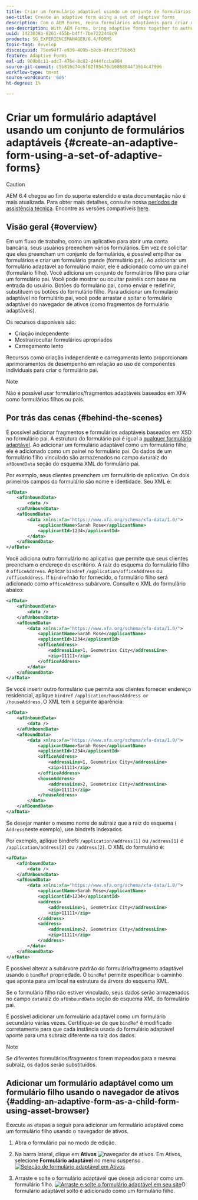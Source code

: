 ```yaml
---
title: Criar um formulário adaptável usando um conjunto de formulários adaptáveis
seo-title: Create an adaptive form using a set of adaptive forms
description: Com o AEM Forms, reúna formulários adaptáveis para criar um único formulário adaptável grande e entender seus recursos.
seo-description: With AEM Forms, bring adaptive forms together to author a single large adaptive form, and understand its features.
uuid: 1423038b-8261-455b-b4ff-7be7222448c9
products: SG_EXPERIENCEMANAGER/6.4/FORMS
topic-tags: develop
discoiquuid: 75ee94f7-e939-409b-b8cb-8fdc3f79bb63
feature: Adaptive Forms
exl-id: 969b0c11-adc7-476e-8c82-d444fccba984
source-git-commit: c5b816d74c6f02f85476d16868844f39b4c47996
workflow-type: tm+mt
source-wordcount: '605'
ht-degree: 1%

---
```


# Criar um formulário adaptável usando um conjunto de formulários adaptáveis {#create-an-adaptive-form-using-a-set-of-adaptive-forms}

>[!CAUTION]
>
>AEM 6.4 chegou ao fim do suporte estendido e esta documentação não é mais atualizada. Para obter mais detalhes, consulte nossa [períodos de assistência técnica](https://helpx.adobe.com/br/support/programs/eol-matrix.html). Encontre as versões compatíveis [here](https://experienceleague.adobe.com/docs/).

## Visão geral {#overview}

Em um fluxo de trabalho, como um aplicativo para abrir uma conta bancária, seus usuários preenchem vários formulários. Em vez de solicitar que eles preencham um conjunto de formulários, é possível empilhar os formulários e criar um formulário grande (formulário pai). Ao adicionar um formulário adaptável ao formulário maior, ele é adicionado como um painel (formulário filho). Você adiciona um conjunto de formulários filho para criar um formulário pai. Você pode mostrar ou ocultar painéis com base na entrada do usuário. Botões do formulário pai, como enviar e redefinir, substituem os botões do formulário filho. Para adicionar um formulário adaptável no formulário pai, você pode arrastar e soltar o formulário adaptável do navegador de ativos (como fragmentos de formulário adaptáveis).

Os recursos disponíveis são:

* Criação independente
* Mostrar/ocultar formulários apropriados
* Carregamento lento

Recursos como criação independente e carregamento lento proporcionam aprimoramentos de desempenho em relação ao uso de componentes individuais para criar o formulário pai.

>[!NOTE]
>
>Não é possível usar formulários/fragmentos adaptáveis baseados em XFA como formulários filhos ou pais.

## Por trás das cenas {#behind-the-scenes}

É possível adicionar fragmentos e formulários adaptáveis baseados em XSD no formulário pai. A estrutura do formulário pai é igual a [qualquer formulário adaptável](/help/forms/using/prepopulate-adaptive-form-fields.md). Ao adicionar um formulário adaptável como um formulário filho, ele é adicionado como um painel no formulário pai. Os dados de um formulário filho vinculado são armazenados no campo `data`raiz do `afBoundData` seção do esquema XML do formulário pai.

Por exemplo, seus clientes preenchem um formulário de aplicativo. Os dois primeiros campos do formulário são nome e identidade. Seu XML é:

```xml
<afData>
    <afUnboundData>
        <data />
    </afUnboundData>
    <afBoundData>
        <data xmlns:xfa="https://www.xfa.org/schema/xfa-data/1.0/">
            <applicantName>Sarah Rose</applicantName>
            <applicantId>1234</applicantId>
        </data>
    </afBoundData>
</afData>
```

Você adiciona outro formulário no aplicativo que permite que seus clientes preencham o endereço do escritório. A raiz do esquema do formulário filho é `officeAddress`. Aplicar `bindref` `/application/officeAddress` ou `/officeAddress`. If `bindref`não for fornecido, o formulário filho será adicionado como `officeAddress` subárvore. Consulte o XML do formulário abaixo:

```xml
<afData>
    <afUnboundData>
        <data />
    </afUnboundData>
    <afBoundData>
        <data xmlns:xfa="https://www.xfa.org/schema/xfa-data/1.0/">
            <applicantName>Sarah Rose</applicantName>
            <applicantId>1234</applicantId>
            <officeAddress>
                <addressLine>1, Geometrixx City</addressLine>
                <zip>11111</zip>
            </officeAddress>
        </data>
    </afBoundData>
</afData>
```

Se você inserir outro formulário que permita aos clientes fornecer endereço residencial, aplique `bindref` `/application/houseAddress or /houseAddress.`O XML tem a seguinte aparência:

```xml
<afData>
    <afUnboundData>
        <data />
    </afUnboundData>
    <afBoundData>
        <data xmlns:xfa="https://www.xfa.org/schema/xfa-data/1.0/">
            <applicantName>Sarah Rose</applicantName>
            <applicantId>1234</applicantId>
            <officeAddress>
                <addressLine>1, Geometrixx City</addressLine>
                <zip>11111</zip>
            </officeAddress>
            <houseAddress>
                <addressLine>2, Geometrixx City</addressLine>
                <zip>11111</zip>
            </houseAddress>
        </data>
    </afBoundData>
</afData>
```

Se desejar manter o mesmo nome de subraiz que a raiz do esquema ( `Address`neste exemplo), use bindrefs indexados.

Por exemplo, aplique bindrefs `/application/address[1]` ou `/address[1]` e `/application/address[2]` ou `/address[2]`. O XML do formulário é:

```xml
<afData>
    <afUnboundData>
        <data />
    </afUnboundData>
    <afBoundData>
        <data xmlns:xfa="https://www.xfa.org/schema/xfa-data/1.0/">
            <applicantName>Sarah Rose</applicantName>
            <applicantId>1234</applicantId>
            <address>
                <addressLine>1, Geometrixx City</addressLine>
                <zip>11111</zip>
            </address>
            <address>
                <addressLine>2, Geometrixx City</addressLine>
                <zip>11111</zip>
            </address>
        </data>
    </afBoundData>
</afData>
```

É possível alterar a subárvore padrão do formulário/fragmento adaptável usando o `bindRef` propriedade. O `bindRef` permite especificar o caminho que aponta para um local na estrutura de árvore do esquema XML.

Se o formulário filho não estiver vinculado, seus dados serão armazenados no campo `data`raiz do `afUnboundData` seção do esquema XML do formulário pai.

É possível adicionar um formulário adaptável como um formulário secundário várias vezes. Certifique-se de que `bindRef` é modificado corretamente para que cada instância usada do formulário adaptável aponte para uma subraiz diferente na raiz dos dados.

>[!NOTE]
>
>Se diferentes formulários/fragmentos forem mapeados para a mesma subraiz, os dados serão substituídos.

## Adicionar um formulário adaptável como um formulário filho usando o navegador de ativos {#adding-an-adaptive-form-as-a-child-form-using-asset-browser}

Execute as etapas a seguir para adicionar um formulário adaptável como um formulário filho usando o navegador de ativos.

1. Abra o formulário pai no modo de edição.
1. Na barra lateral, clique em **Ativos** ![navegador de ativos](assets/assets-browser.png). Em Ativos, selecione **Formulário adaptável** no menu suspenso .
   [ ![Seleção de formulário adaptável em Ativos](assets/asset.png)](assets/asset-1.png)

1. Arraste e solte o formulário adaptável que deseja adicionar como um formulário filho.
   [ ![Arraste e solte o formulário adaptável em seu site](assets/drag-drop.png)](assets/drag-drop-1.png)O formulário adaptável solto é adicionado como um formulário filho.

